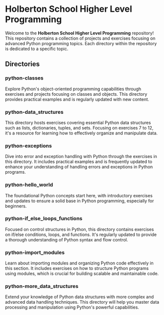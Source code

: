 # Holberton School Higher Level Programming

Welcome to the **Holberton School Higher Level Programming** repository! This repository contains a collection of projects and exercises focusing on advanced Python programming topics. Each directory within the repository is dedicated to a specific topic.

## Directories

### python-classes
Explore Python's object-oriented programming capabilities through exercises and projects focusing on classes and objects. This directory provides practical examples and is regularly updated with new content.

### python-data_structures
This directory hosts exercises covering essential Python data structures such as lists, dictionaries, tuples, and sets. Focusing on exercises 7 to 12, it's a resource for learning how to effectively organize and manipulate data.

### python-exceptions
Dive into error and exception handling with Python through the exercises in this directory. It includes practical examples and is frequently updated to enhance your understanding of handling errors and exceptions in Python programs.

### python-hello_world
The foundational Python concepts start here, with introductory exercises and updates to ensure a solid base in Python programming, especially for beginners.

### python-if_else_loops_functions
Focused on control structures in Python, this directory contains exercises on if/else conditions, loops, and functions. It's regularly updated to provide a thorough understanding of Python syntax and flow control.

### python-import_modules
Learn about importing modules and organizing Python code effectively in this section. It includes exercises on how to structure Python programs using modules, which is crucial for building scalable and maintainable code.

### python-more_data_structures
Extend your knowledge of Python data structures with more complex and advanced data handling techniques. This directory will help you master data processing and manipulation using Python's powerful capabilities.


